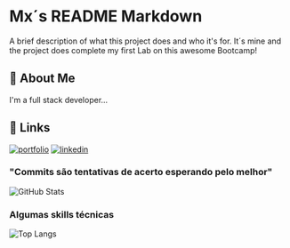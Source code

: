 
# Mx´s README Markdown

A brief description of what this project does and who it's for. It´s mine and the project does complete my first Lab on this awesome Bootcamp! 




## 🚀 About Me
I'm a full stack developer...


## 🔗 Links
[![portfolio](https://img.shields.io/badge/my_portfolio-000?style=for-the-badge&logo=ko-fi&logoColor=white)](https://promooutdoor.com.br/)
[![linkedin](https://img.shields.io/badge/linkedin-0A66C2?style=for-the-badge&logo=linkedin&logoColor=white)](www.linkedin.com/in/marciox-dev)


### "Commits são tentativas de acerto esperando pelo melhor"
![GitHub Stats](https://github-readme-stats.vercel.app/api?username=marciox-dev&theme=transparent&bg_color=746&border_color=30A3DC&show_icons=true&icon_color=30A3DC&title_color=E94D5F&text_color=FFF)


### Algumas skills técnicas
![Top Langs](https://github-readme-stats-git-masterrstaa-rickstaa.vercel.app/api/top-langs/?username=marciox-dev&bg_color=647&border_color=30A3DC&title_color=E94D5F&text_color=FFF)